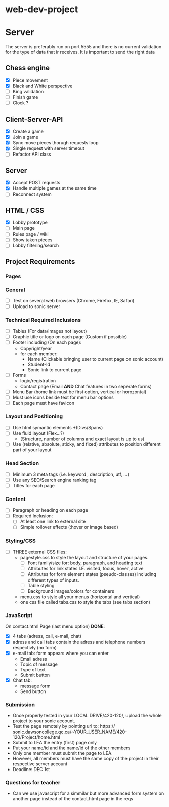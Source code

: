 # web-dev-project

# Server
The server is preferably run on port 5555 and there is no current validation for the type of data that ir receives.
It is important to send the right data

## Chess engine
- [x] Piece movement
- [x] Black and White perspective
- [ ] King validation
- [ ] Finish game
- [ ] Clock ?

## Client-Server-API
- [x] Create a game
- [x] Join a game
- [x] Sync move pieces thorugh requests loop
- [x] Single request with server timeout
- [ ] Refactor API class

## Server
- [x] Accept POST requests
- [x] Handle multiple games at the same time
- [ ] Reconnect system

## HTML / CSS
- [x] Lobby prototype
- [ ] Main page
- [ ] Rules page / wiki
- [ ] Show taken pieces
- [ ] Lobby filtering/search

## Project Requirements

### Pages




### General
- [ ] Test on several web browsers (Chrome, Firefox, IE, Safari)
- [ ] Upload to sonic server

### Technical Required Inclusions
- [ ] Tables (For data/Images not layout)
- [ ] Graphic title or logo on each page (Custom if possible)
- [ ] Footer including (On each page):
    * Copyright/year
    * for each member:
        * Name (Clickable bringing user to current page on sonic account)
        * Student-Id
        * Sonic link to current page
- [ ] Forms
    * logic/registration
    * Contact page (Email __AND__ Chat features in two seperate forms)
- [ ] Menu Bar (home link must be first option, vertical or horozontal)
- [ ] Must use icons beside text for menu bar options
- [ ] Each page must have favicon

### Layout and Positioning
- [ ] Use html symantic elements +(Divs/Spans)
- [ ] Use fluid layout (Flex...?)
    * (Structure, number of columns and exact layout is up to us)
- [ ] Use (relative, absolute, sticky, and fixed) attributes to position different part of your layout

### Head Section
- [ ] Minimum 3 meta tags (i.e. keyword , description, utf, ...)
- [ ] Use any SEO/Search engine ranking tag
- [ ] Titles for each page

### Content
- [ ] Paragraph or heading on each page
- [ ] Required Inclusion:
    - [ ] At least one link to external site
    - [ ] Simple rollover effects (:hover or image based)

### Styling/CSS
- [ ] THREE external CSS files:
    * pagestyle.css to style the layout and structure of your pages.
        - [ ] Font family/size for: body, paragraph, and heading text
        - [ ] Attributes for link states I.E. visited, focus, hover, active
        - [ ] Attributes for form element states (pseudo-classes) including different types of inputs.
        - [ ] Table styling
        - [ ] Background images/colors for containers   
    * menu.css to style all your menus (horizontal and vertical)
    * one css file called tabs.css to style the tabs (see tabs section)

### JavaScript
On contact.html Page (last menu option) <b>DONE</b>:
- [x] 4 tabs (adress, call, e-mail, chat)
- [x] adress and call tabs contain the adress and telephone numbers respectivly (no form)
- [x] e-mail tab: form appears where you can enter
    * Email adress
    * Topic of message
    * Type of text
    * Submit button
- [x] Chat tab:
    * message form
    * Send button

### Submission
* Once properly tested in your LOCAL DRIVE/420-120/, upload the whole project to your sonic account.
* Test the page remotely by pointing url to: https:// sonic.dawsoncollege.qc.ca/~YOUR_USER_NAME/420-120/Project/home.html
* Submit to LEA the entry (first) page only
* Put your name/id and the name/id of the other members
* Only one member must submit the page to LEA.
* However, all members must have the same copy of the project in their respective server account
* Deadline: DEC 1st

### Questions for teacher
* Can we use javascript for a simmilar but more advanced form system on another page instead of the contact.html page in the reqs